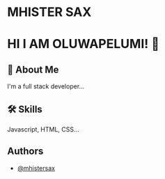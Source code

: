 
# MHISTER SAX





# HI I AM OLUWAPELUMI! 👋



## 🚀 About Me
I'm a full stack developer...




## 🛠 Skills
Javascript, HTML, CSS...


## Authors

- [@mhistersax](https://github.com/mhistersax)



